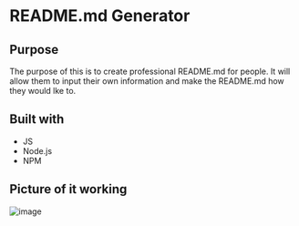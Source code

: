 # README.md Generator 

## Purpose
The purpose of this is to create professional README.md for people. It will allow them to input their own information and make the README.md how they would lke to.

## Built with
* JS
* Node.js
* NPM

## Picture of it working
![image](https://user-images.githubusercontent.com/98117743/178623765-8e9a0c0f-92c0-4cc3-8583-642684b9cd17.png)

